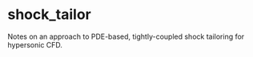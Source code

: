 # shock_tailor
Notes on an approach to PDE-based, tightly-coupled shock tailoring for hypersonic CFD.
